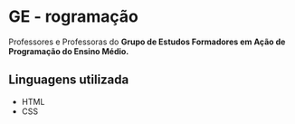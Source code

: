 # GE - rogramação

Professores e Professoras do **Grupo de Estudos Formadores em Ação de Programação do Ensino Médio.**

## Linguagens utilizada

- HTML
- CSS
